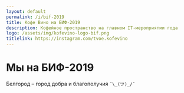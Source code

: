 ```yaml
---
layout: default
permalink: /i/bif-2019
title: Кофе Вино на БИФ-2019
description: Кофейное пространство на главном IT-мероприятии года
logo: /assets/img/kofevino-logo-bif.png
titlelink: https://instagram.com/tvoe.kofevino
---
```


# Мы на БИФ-2019

Белгород – город добра и благополучия `¯\_(ツ)_/¯`
